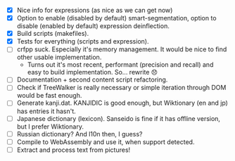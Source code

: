 
- [x] Nice info for expressions (as nice as we can get now)
- [x] Option to enable (disabled by default) smart-segmentation,
option to disable (enabled by default) expression deinflection.
- [x] Build scripts (makefiles).
- [x] Tests for everything (scripts and expression).
- [ ] crfpp suck. Especially it's memory management. It would be nice to find other usable implementation.
  * Turns out it's most recent, performant (precision and recall) and easy to build implementation. So... rewrite 😞
- [ ] Documentation + second content script refactoring.
- [ ] Check if TreeWalker is really necessary or simple iteration through DOM would be fast enough.
- [ ] Generate kanji.dat. KANJIDIC is good enough, but Wiktionary (en and jp) has entries it hasn't.
- [ ] Japanese dictionary (lexicon). Sanseido is fine if it has offline version, but I prefer Wiktionary.
- [ ] Russian dictionary? And l10n then, I guess?
- [ ] Compile to WebAssembly and use it, when support detected.
- [ ] Extract and process text from pictures!
